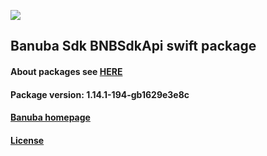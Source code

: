 [![](https://www.banuba.com/hubfs/Banuba_November2018/Images/Banuba%20SDK.png)](https://docs.banuba.com/face-ar-sdk-v1/ios/ios_overview)

## Banuba Sdk BNBSdkApi swift package

#### About packages see [HERE](https://docs.banuba.com/face-ar-sdk-v1/ios/ios_packages)

#### Package version: **1.14.1-194-gb1629e3e8c**

#### **[Banuba homepage](https://banuba.com)**

#### **[License](https://www.banuba.com/terms)**
